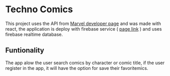 # Techno Comics

This project uses the API from [Marvel developer page](https://developer.marvel.com/) and was made with react, the application is deploy with firebase service ( [page link](https://comics-app-techno.web.app/) ) and uses firebase realtime database.

 

## Funtionality

The app alow the user search comics by character or comic title, if the user register in the app, it will have the option for save their favoritemics.